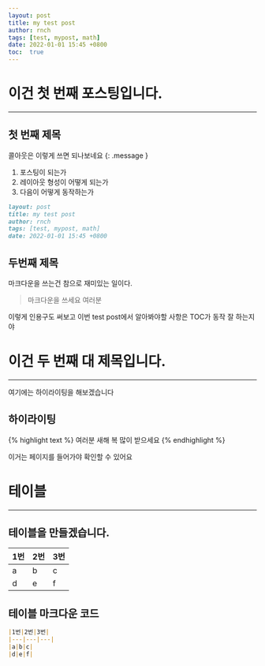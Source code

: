```yaml
---
layout: post
title: my test post
author: rnch
tags: [test, mypost, math]
date: 2022-01-01 15:45 +0800
toc:  true
---
```

# 이건 첫 번째 포스팅입니다.
---
## 첫 번째 제목
콜아웃은 이렇게 쓰면 되나보네요
{: .message }
1. 포스팅이 되는가
2. 레이아웃 형성이 어떻게 되는가
3. 다음이 어떻게 동작하는가  

```markdown
layout: post
title: my test post
author: rnch
tags: [test, mypost, math]
date: 2022-01-01 15:45 +0800
```
## 두번째 제목
마크다운을 쓰는건 참으로 재미있는 일이다.
> 마크다운을 쓰세요 여러분  

이렇게 인용구도 써보고 이번 test post에서 알아봐야할 사항은 TOC가 동작 잘 하는지야

# 이건 두 번째 대 제목입니다.
---
여기에는 하이라이팅을 해보겠습니다  
## 하이라이팅
{% highlight text %}
여러분 새해 복 많이 받으세요
{% endhighlight %}

이거는 페이지를 들어가야 확인할 수 있어요

# 테이블
---
## 테이블을 만들겠습니다.
|1번|2번|3번|  
|---|---|---|  
|a|b|c|  
|d|e|f|  
## 테이블 마크다운 코드
```markdown
|1번|2번|3번|  
|---|---|---|  
|a|b|c|  
|d|e|f|  
```